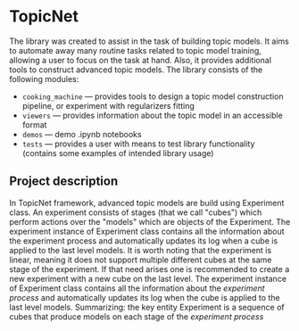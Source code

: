 # TopicNet

The library was created to assist in the task of building topic models.
It aims to automate away many routine tasks related to topic model training, allowing a user to focus on the task at hand.
Also, it provides additional tools to construct advanced topic models.
The library consists of the following modules:

* `cooking_machine` — provides tools to design a topic model construction pipeline, or experiment with regularizers fitting
* `viewers` — provides information about the topic model in an accessible format
* `demos` — demo .ipynb notebooks
* `tests` — provides a user with means to test library functionality (contains some examples of intended library usage)


## Project description

In TopicNet framework, advanced topic models are build using Experiment class.
An experiment consists of stages (that we call "cubes") which perform actions over the "models" which are objects of the Experiment. The experiment instance of Experiment class contains all the information about the experiment process and automatically updates its log when a cube is applied to the last level models.
It is worth noting that the experiment is linear, meaning it does not support multiple different cubes at the same stage of the experiment. If that need arises one is recommended to create a new experiment with a new cube on the last level.
The experiment instance of Experiment class contains all the information about the *experiment process* and automatically updates its log when the cube is applied to the last level models.
Summarizing: the key entity Experiment is a sequence of cubes that produce models on each stage of the *experiment process*
